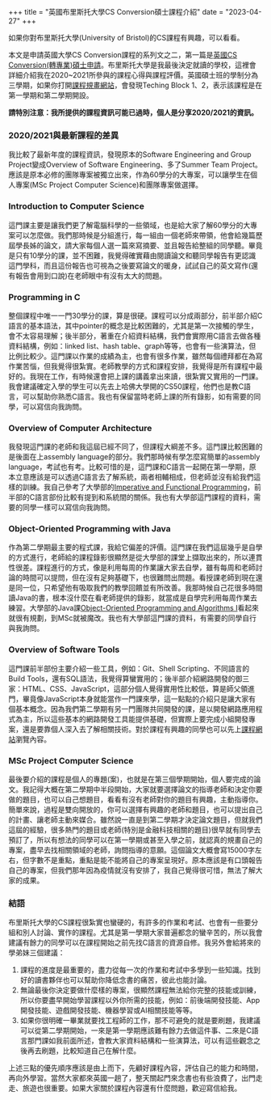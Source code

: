 +++
title = "英國布里斯托大學CS Conversion碩士課程介紹"
date = "2023-04-27"
+++

如果你對布里斯托大學(University of Bristol)的CS課程有興趣，可以看看。
<!--more-->

本文是申請英國大學CS Conversion課程的系列文之二，第一篇是[英國CS Conversion(轉專業)碩士申請](https://yo80106.github.io/posts/study-abroad/)。布里斯托大學是我最後決定就讀的學校，這裡會詳細介紹我在2020~2021所參與的課程心得與課程評價。英國碩士班的學制分為三學期，如果你打開[課程規畫網站](https://www.bristol.ac.uk/unit-programme-catalogue/RouteStructure.jsa?programmeCode=4COSC005T)，會發現Teching Block 1、2，表示該課程是在第一學期和第二學期開設。

**請特別注意：我所提供的課程資訊可能已過時，個人是分享2020/2021的資訊。**

### 2020/2021與最新課程的差異

我比較了最新年度的課程資訊，發現原本的Software Engineering and Group Project變成Overview of Software Engineering、多了Summer Team Project。應該是原本必修的團隊專案被獨立出來，作為60學分的大專案，可以讓學生在個人專案(MSc Project Computer Science)和團隊專案做選擇。

### Introduction to Computer Science

這門課主要是讓我們更了解電腦科學的一些領域，也是給大家了解60學分的大專案可以怎麼做。我們那時候是分組進行，每一組由一個老師來帶領，他會給幾篇歷屆學長姊的論文，請大家每個人選一篇來寫摘要、並且報告給整組的同學聽。畢竟是只有10學分的課，並不困難，我覺得確實藉由閱讀論文和聽同學報告有更認識這門學科，而且這份報告也可視為之後要寫論文的暖身，試試自己的英文寫作(還有報告會用到口說)在老師眼中有沒有太大的問題。

### Programming in C

整個課程中唯一一門30學分的課，算是很硬。課程可以分成兩部分，前半部介紹C語言的基本語法，其中pointer的概念是比較困難的，尤其是第一次接觸的學生，會不太容易理解；後半部分，著重在介紹資料結構，我們會實際用C語言去做各種資料結構，例如：linked list、hash table、graph等等，也會有一些演算法，但比例比較少。這門課以作業的成績為主，也會有很多作業，雖然每個禮拜都在為寫作業苦惱，但我覺得很紮實。老師教學的方式和課程安排，我覺得是所有課程中最好的。我現在工作，有時候還會把上課的講義拿出來讀，很紮實又實用的一門課。我會建議確定入學的學生可以先去上哈佛大學開的CS50課程，他們也是教C語言，可以幫助你熟悉C語言。我也有保留當時老師上課的所有錄影，如有需要的同學，可以寫信向我詢問。

### Overview of Computer Architecture

我發現這門課的老師和我這屆已經不同了，但課程大綱差不多。這門課比較困難的是後面在上assembly language的部分。我們那時候有學怎麼寫簡單的assembly language，考試也有考。比較可惜的是，這門課和C語言一起開在第一學期，原本立意應該是可以透過C語言去了解系統，兩者相輔相成，但老師並沒有給我們這樣的訓練。我自己參考了大學部的[Imperative and Functional Programming](https://www.bristol.ac.uk/unit-programme-catalogue/UnitDetails.jsa?unitCode=COMS10016)，前半部的C語言部份比較有提到和系統間的關係。我也有大學部這門課程的資料，需要的同學一樣可以寫信向我詢問。

### Object-Oriented Programming with Java

作為第二學期最主要的程式課，我給它偏差的評價。這門課在我們這屆幾乎是自學的方式進行，老師給的課程錄影很顯然是從大學部的課堂上擷取出來的，所以連貫性很差。課程進行的方式，像是利用每周的作業讓大家去自學，雖有每周和老師討論的時間可以提問，但在沒有足夠基礎下，也很難問出問題。看授課老師到現在還是同一位，只希望他有吸取我們的教學回饋並有所改善。我那時候自己花很多時間讀Java的書，根本沒什麼在看老師提供的錄影，就當成是自學完利用每周作業去練習。大學部的Java課[Object-Oriented Programming and Algorithms I](https://www.bristol.ac.uk/unit-programme-catalogue/UnitDetails.jsa?unitCode=COMS10017)看起來就很有規劃，到MSc就被魔改。我也有大學部這門課的資料，有需要的同學自行與我詢問。

### Overview of Software Tools

這門課前半部份主要介紹一些工具，例如：Git、Shell Scripting、不同語言的Build Tools，還有SQL語法，我覺得算蠻實用的；後半部介紹網路開發的御三家：HTML、CSS、JavaScript，這部分個人覺得實用性比較低，算是師父領進門，畢竟像JavaScript本身就能當作一門課來學，這一點點的介紹只是讓大家有個基本概念。因為我們第二學期有另一門團隊共同開發的課，是以開發網路應用程式為主，所以這些基本的網路開發工具能提供基礎，但實際上要完成小組開發專案，還是要靠個人深入去了解相關技術。對於課程有興趣的同學也可以先上[課程網站](https://cs-uob.github.io/COMSM0085/)瀏覽內容。

### MSc Project Computer Science

最後要介紹的課程是個人的專題(案)，也就是在第三個學期開始，個人要完成的論文。我記得大概在第二學期中半段開始，大家就要選擇論文的指導老師和決定你要做的題目，也可以自己想題目，看看有沒有老師對你的題目有興趣，主動指導你。簡單來說，過程是雙向開放的，你可以選擇有興趣的老師和題目，也可以提出自己的計畫、讓老師主動來媒合。雖然說一直是到第二學期才決定論文題目，但就我們這屆的經驗，很多熱門的題目或老師(特別是金融科技相關的題目)很早就有同學去預訂了，所以有想法的同學可以在第一學期或甚至入學之前，就認真的規畫自己的專案，盡早去找相關領域的老師，詢問指導的意願。這個論文大概會寫15000字左右，但字數不是重點，重點是能不能將自己的專案呈現好。原本應該是有口頭報告自己的專案，但我們那年因為疫情就沒有安排了，我自己覺得很可惜，無法了解大家的成果。

### 結語

布里斯托大學的CS課程很紮實也蠻硬的，有許多的作業和考試、也會有一些要分組和別人討論、實作的課程。尤其是第一學期大家普遍都念的蠻辛苦的，所以我會建議有餘力的同學可以在課程開始之前先找C語言的資源自修。我另外會給將來的學弟妹三個建議：

1. 課程的進度是最重要的，盡力從每一次的作業和考試中多學到一些知識。找到好的讀書夥伴也可以幫助你降低念書的痛苦，彼此也能討論。
2. 無論最後你決定要做什麼樣的專案，很顯然課程無法給你完整的技能或訓練，所以你要盡早開始學習課程以外你所需的技能，例如：前後端開發技能、App開發技能、遊戲開發技能、機器學習或AI相關技能等等。
3. 如果你很明確一畢業就要找工程師的工作，那不可避免的就是要刷題，我建議可以從第二學期開始，一來是第一學期應該難有餘力去做這件事、二來是C語言那門課如我前面所述，會教大家資料結構和一些演算法，可以有這些觀念之後再去刷題，比較知道自己在解什麼。

上述三點的優先順序應該是由上而下，先顧好課程內容，評估自己的能力和時間，再向外學習。當然大家都來英國一趟了，整天關起門來念書也有些浪費了，出門走走、旅遊也很重要。如果大家關於課程內容還有什麼問題，歡迎寫信給我。